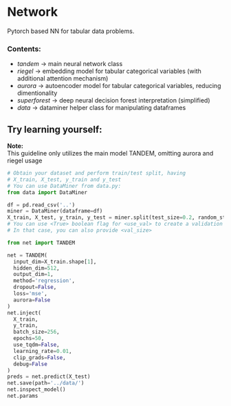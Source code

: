 # Network
Pytorch based NN for tabular data problems.
### Contents:
* *tandem*       -> main neural network class
* *riegel*   ->  embedding model for tabular categorical variables (with additional attention mechanism)
* *aurora*   -> autoencoder model for tabular categorical variables, reducing dimentionality
* *superforest* -> deep neural decision forest interpretation (simplified)
* *data* -> dataminer helper class for manipulating dataframes

## Try learning yourself:
**Note:**  
This guideline only utilizes the main model TANDEM, omitting aurora and riegel usage
```python
# Obtain your dataset and perform train/test split, having
# X_train, X_test, y_train and y_test
# You can use DataMiner from data.py:
from data import DataMiner

df = pd.read_csv('..')
miner = DataMiner(dataframe=df)
X_train, X_test, y_train, y_test = miner.split(test_size=0.2, random_state=42, use_val=False)  
# You can use <True> boolean flag for <use_val> to create a validation set.
# In that case, you can also provide <val_size>

from net import TANDEM

net = TANDEM(
  input_dim=X_train.shape[1],
  hidden_dim=512,
  output_dim=1,
  method='regression',
  dropout=False,
  loss='mse',
  aurora=False
)
net.inject(
  X_train,
  y_train,
  batch_size=256,
  epochs=50,
  use_tqdm=False,
  learning_rate=0.01,
  clip_grads=False,
  debug=False
)
preds = net.predict(X_test)
net.save(path='../data/')
net.inspect_model()
net.params
```
